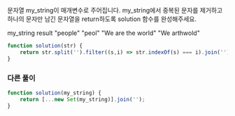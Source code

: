 문자열 my_string이 매개변수로 주어집니다. my_string에서 중복된 문자를 제거하고 하나의 문자만 남긴 문자열을 return하도록 solution 함수를 완성해주세요.

my_string	result
"people"	"peol"
"We are the world"	"We arthwold"

```js
function solution(str) {
    return str.split('').filter((s,i) => str.indexOf(s) === i).join('')
}
```

### 다른 풀이

```js
function solution(my_string) {
    return [...new Set(my_string)].join('');
}
```